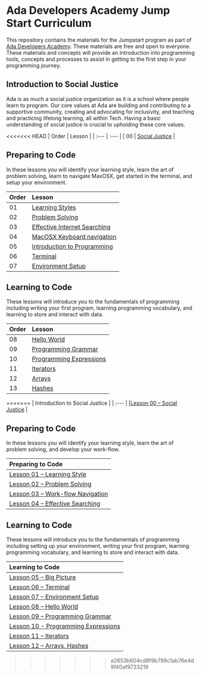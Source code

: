 # Ada Developers Academy Jump Start Curriculum

This repository contains the materials for the Jumpstart program as part of [Ada Developers Academy](http://adadevelopersacademy.org/). These materials are free and open to everyone. These materials and concepts will provide an introduction into programming tools, concepts and processes to assist in getting to the first step in your programming journey.

## Introduction to Social Justice
Ada is as much a social justice organization as it is a school where people learn to program. Our core values at Ada are building and contributing to a supportive community, creating and advocating for inclusivity, and teaching and practicing lifelong learning, all within Tech. Having a basic understanding of social justice is crucial to upholding these core values.

<<<<<<< HEAD
| Order | Lesson |
| :--- | :--- |
| 00 | [Social Justice](lessons/social-justice/) |

## Preparing to Code 
In these lessons you will identify your learning style, learn the art of problem solving, learn to navigate MaxOSX, get started in the terminal, and setup your environment.

| Order | Lesson |
| :--- | :--- |
| 01 | [Learning Styles](lessons/learning-styles/) |
| 02 | [Problem Solving](lessons/problem-solving/) |
| 03 | [Effective Internet Searching](lessons/effective-internet-searching/) |
| 04 | [MacOSX Keyboard navigation](lessons/keyboard-navigation/) |
| 05 | [Introduction to Programming](./lessons/intro-programming/) |
| 06 | [Terminal](./lessons/terminal/) |
| 07 | [Environment Setup](./lessons/environment-setup/) |

## Learning to Code
These lessons will introduce you to the fundamentals of programming including writing your first program, learning programming vocabulary, and learning to store and interact with data.

| Order | Lesson |
| :--- | :--- |
| 08 | [Hello World](./lessons/hello-world/) |
| 09 | [Programming Grammar](./lessons/programming-grammar/) |
| 10 | [Programming Expressions](./lessons/programming-expressions/) |
| 11 | [Iterators](./lessons/iterators/) |
| 12 | [Arrays](./lessons/arrays) |
| 13 | [Hashes](./lessons/hashes) |
=======
| Introduction to Social Justice |
| :--- |
|[Lesson 00 – Social Justice](lessons/00-social-justice/) |

## Preparing to Code 
In these lessons you will identify your learning style, learn the art of problem solving, and develop your work-flow.

| Preparing to Code |
| :--- |
| [Lesson 01 – Learning Style](lessons/01-learning-style/) |
| [Lesson 02 – Problem Solving](lessons/02-problem-solving/) |
| [Lesson 03 – Work-flow Navigation](lessons/03-workflow/) |
| [Lesson 04 – Effective Searching](lessons/04-effective-searching/) |

## Learning to Code
These lessons will introduce you to the fundamentals of programming including setting up your environment, writing your first program, learning programming vocabulary, and learning to store and interact with data.

| Learning to Code |
| :--- |
| [Lesson 05 – Big Picture](lessons/05-big-picture/) |
| [Lesson 06 – Terminal](lessons/06-terminal/) |
| [Lesson 07 – Environment Setup](lessons/07-environment-setup/) |
| [Lesson 08 – Hello World](lessons/08-hello-world/) |
| [Lesson 09 – Programming Grammar](lessons/09-programming-grammar/) |
| [Lesson 10 - Programming Expressions](lessons/10-programming-expressions/) |
| [Lesson 11 – Iterators](lessons/11-iterators/) |
| [Lesson 12 – Arrays, Hashes](lessons/12-basic-data-structs/) |
>>>>>>> a2653b604cd8f9b789c1ab76e4d9f40af9733219

